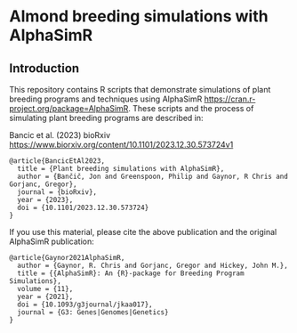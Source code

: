 # Almond breeding simulations with AlphaSimR

## Introduction

This repository contains R scripts that demonstrate simulations of plant breeding programs and techniques using AlphaSimR https://cran.r-project.org/package=AlphaSimR. These scripts and the process of simulating plant breeding programs are described in:

Bancic et al. (2023) bioRxiv https://www.biorxiv.org/content/10.1101/2023.12.30.573724v1

    @article{BancicEtAl2023,
      title = {Plant breeding simulations with AlphaSimR},
      author = {Bančič, Jon and Greenspoon, Philip and Gaynor, R Chris and Gorjanc, Gregor},
      journal = {bioRxiv},
      year = {2023},
      doi = {10.1101/2023.12.30.573724}
    }

If you use this material, please cite the above publication and the original AlphaSimR publication:

    @article{Gaynor2021AlphaSimR,
      author = {Gaynor, R. Chris and Gorjanc, Gregor and Hickey, John M.},
      title = {{AlphaSimR}: An {R}-package for Breeding Program Simulations},
      volume = {11},
      year = {2021},
      doi = {10.1093/g3journal/jkaa017},
      journal = {G3: Genes|Genomes|Genetics}
    }

